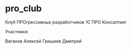 # pro_club
Клуб ПРОгрессивных разработчиков 1С ПРО Консалтинг

 Участники:

 Ваганов Алексей
 Гришаев Дмитрий